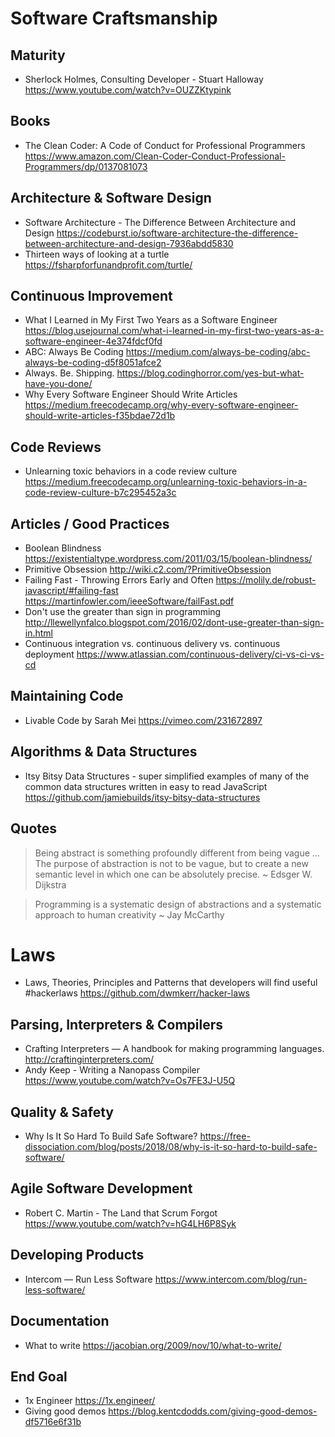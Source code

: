 # Software Craftsmanship

## Maturity

* Sherlock Holmes, Consulting Developer - Stuart Halloway
  https://www.youtube.com/watch?v=OUZZKtypink

## Books

* The Clean Coder: A Code of Conduct for Professional Programmers
  https://www.amazon.com/Clean-Coder-Conduct-Professional-Programmers/dp/0137081073

## Architecture & Software Design

* Software Architecture - The Difference Between Architecture and Design
  https://codeburst.io/software-architecture-the-difference-between-architecture-and-design-7936abdd5830
* Thirteen ways of looking at a turtle
  https://fsharpforfunandprofit.com/turtle/

## Continuous Improvement

* What I Learned in My First Two Years as a Software Engineer
  https://blog.usejournal.com/what-i-learned-in-my-first-two-years-as-a-software-engineer-4e374fdcf0fd
* ABC: Always Be Coding
  https://medium.com/always-be-coding/abc-always-be-coding-d5f8051afce2
* Always. Be. Shipping.
  https://blog.codinghorror.com/yes-but-what-have-you-done/
* Why Every Software Engineer Should Write Articles
  https://medium.freecodecamp.org/why-every-software-engineer-should-write-articles-f35bdae72d1b

## Code Reviews

* Unlearning toxic behaviors in a code review culture
  https://medium.freecodecamp.org/unlearning-toxic-behaviors-in-a-code-review-culture-b7c295452a3c

## Articles / Good Practices

* Boolean Blindness
  https://existentialtype.wordpress.com/2011/03/15/boolean-blindness/
* Primitive Obsession
  http://wiki.c2.com/?PrimitiveObsession
* Failing Fast - Throwing Errors Early and Often
  https://molily.de/robust-javascript/#failing-fast https://martinfowler.com/ieeeSoftware/failFast.pdf
* Don't use the greater than sign in programming
  http://llewellynfalco.blogspot.com/2016/02/dont-use-greater-than-sign-in.html
* Continuous integration vs. continuous delivery vs. continuous deployment
  https://www.atlassian.com/continuous-delivery/ci-vs-ci-vs-cd

## Maintaining Code

* Livable Code by Sarah Mei
  https://vimeo.com/231672897

## Algorithms & Data Structures

* Itsy Bitsy Data Structures - super simplified examples of many of the common data structures written in easy to read JavaScript
  https://github.com/jamiebuilds/itsy-bitsy-data-structures

## Quotes 

> Being abstract is something profoundly different from being vague … The purpose of abstraction is not to be vague, but to create a new semantic level in which one can be absolutely precise.
> ~ Edsger W. Dijkstra

> Programming is a systematic design of abstractions and a systematic approach to human creativity
> ~ Jay McCarthy 

# Laws

* Laws, Theories, Principles and Patterns that developers will find useful #hackerlaws
  https://github.com/dwmkerr/hacker-laws

## Parsing, Interpreters & Compilers

* Crafting Interpreters — A handbook for making programming languages.
  http://craftinginterpreters.com/
* Andy Keep - Writing a Nanopass Compiler
  https://www.youtube.com/watch?v=Os7FE3J-U5Q

## Quality & Safety

* Why Is It So Hard To Build Safe Software?
  https://free-dissociation.com/blog/posts/2018/08/why-is-it-so-hard-to-build-safe-software/

## Agile Software Development

* Robert C. Martin - The Land that Scrum Forgot
  https://www.youtube.com/watch?v=hG4LH6P8Syk

## Developing Products

* Intercom — Run Less Software
  https://www.intercom.com/blog/run-less-software/

## Documentation

* What to write
  https://jacobian.org/2009/nov/10/what-to-write/

## End Goal

* 1x Engineer
  https://1x.engineer/
* Giving good demos
  https://blog.kentcdodds.com/giving-good-demos-df5716e6f31b
